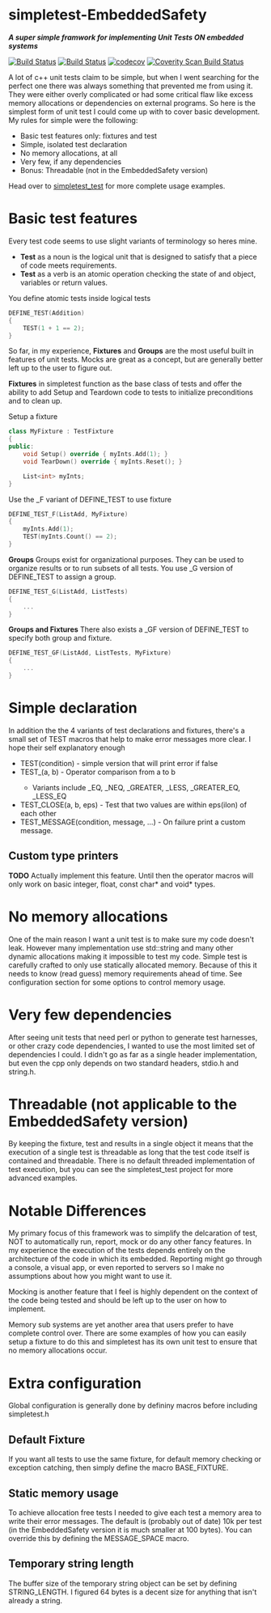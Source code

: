 # simpletest-EmbeddedSafety

_**A super simple framwork for implementing Unit Tests ON embedded systems**_

[![Build Status](https://travis-ci.org/kudaba/simpletest_test.svg?branch=master)](https://travis-ci.org/kudaba/simpletest_test)
[![Build Status](https://ci.appveyor.com/api/projects/status/github/kudaba/simpletest_test?branch=master&svg=true)](https://ci.appveyor.com/project/kudaba/simpletest-test)
[![codecov](https://codecov.io/gh/kudaba/simpletest_test/branch/master/graph/badge.svg)](https://codecov.io/gh/kudaba/simpletest_test)
<a href="https://scan.coverity.com/projects/kudaba-simpletest_test">
  <img alt="Coverity Scan Build Status"
       src="https://scan.coverity.com/projects/15803/badge.svg"/>
</a>

A lot of c++ unit tests claim to be simple, but when I went searching for the perfect one there was always something that prevented me from using it. They were either overly complicated or had some critical flaw like excess memory allocations or dependencies on external programs. So here is the simplest form of unit test I could come up with to cover basic development. My rules for simple were the following:
* Basic test features only: fixtures and test
* Simple, isolated test declaration
* No memory allocations, at all
* Very few, if any dependencies
* Bonus: Threadable (not in the EmbeddedSafety version)

Head over to [simpletest_test](https://github.com/kudaba/simpletest_test) for more complete usage examples.

# Basic test features
Every test code seems to use slight variants of terminology so heres mine.
* **Test** as a noun is the logical unit that is designed to satisfy that a piece of code meets requirements.
* **Test** as a verb is an atomic operation checking the state of and object, variables or return values.

You define atomic tests inside logical tests

```c++
DEFINE_TEST(Addition)
{
    TEST(1 + 1 == 2);
}
```

So far, in my experience, **Fixtures** and **Groups** are the most useful built in features of unit tests. Mocks are great as a concept, but are generally better left up to the user to figure out.

**Fixtures** in simpletest function as the base class of tests and offer the ability to add Setup and Teardown code to tests to initialize preconditions and to clean up.

Setup a fixture
```c++
class MyFixture : TestFixture
{
public:
    void Setup() override { myInts.Add(1); }
    void TearDown() override { myInts.Reset(); }

    List<int> myInts;
}
```

Use the _F variant of DEFINE_TEST to use fixture
```c++
DEFINE_TEST_F(ListAdd, MyFixture)
{
    myInts.Add(1);
    TEST(myInts.Count() == 2);
}
```

**Groups**
Groups exist for organizational purposes. They can be used to organize results or to run subsets of all tests. You use _G version of DEFINE_TEST to assign a group.

```c++
DEFINE_TEST_G(ListAdd, ListTests)
{
    ...
}
```

**Groups and Fixtures**
There also exists a _GF version of DEFINE_TEST to specify both group and fixture.

```c++
DEFINE_TEST_GF(ListAdd, ListTests, MyFixture)
{
    ...
}
```
# Simple declaration
In addition the the 4 variants of test declarations and fixtures, there's a small set of TEST macros that help to make error messages more clear. I hope their self explanatory enough
* TEST(condition) - simple version that will print error if false
* TEST_<operator>(a, b) - Operator comparison from a to b
  * Variants include _EQ, _NEQ, _GREATER, _LESS, _GREATER_EQ, _LESS_EQ
* TEST_CLOSE(a, b, eps) - Test that two values are within eps(ilon) of each other
* TEST_MESSAGE(condition, message, ...) - On failure print a custom message.

## Custom type printers
**TODO** Actually implement this feature. Until then the operator macros will only work on basic integer, float, const char* and void* types.

# No memory allocations
One of the main reason I want a unit test is to make sure my code doesn't leak. However many implementation use std::string and many other dynamic allocations making it impossible to test my code. Simple test is carefully crafted to only use statically allocated memory. Because of this it needs to know (read guess) memory requirements ahead of time. See configuration section for some options to control memory usage.

# Very few dependencies
After seeing unit tests that need perl or python to generate test harnesses, or other crazy code dependencies, I wanted to use the most limited set of dependencies I could. I didn't go as far as a single header implementation, but even the cpp only depends on two standard headers, stdio.h and string.h.

# Threadable (not applicable to the EmbeddedSafety version)
By keeping the fixture, test and results in a single object it means that the execution of a single test is threadable as long that the test code itself is contained and threadable. There is no default threaded implementation of test execution, but you can see the simpletest_test project for more advanced examples.

# Notable Differences

My primary focus of this framework was to simplify the delcaration of test, NOT to automatically run, report, mock or do any other fancy features. In my experience the execution of the tests depends entirely on the architecture of the code in which its embedded. Reporting might go through a console, a visual app, or even reported to servers so I make no assumptions about how you might want to use it.

Mocking is another feature that I feel is highly dependent on the context of the code being tested and should be left up to the user on how to implement.

Memory sub systems are yet another area that users prefer to have complete control over. There are some examples of how you can easily setup a fixture to do this and simpletest has its own unit test to ensure that no memory allocations occur.

# Extra configuration

Global configuration is generally done by defininy macros before including simpletest.h

## Default Fixture
If you want all tests to use the same fixture, for default memory checking or exception catching, then simply define the macro BASE_FIXTURE.

## Static memory usage
To achieve allocation free tests I needed to give each test a memory area to write their error messages. The default is (probably out of date) 10k per test (in the EmbeddedSafety version it is much smaller at 100 bytes). You can override this by defining the MESSAGE_SPACE macro.

## Temporary string length
The buffer size of the temporary string object can be set by defining STRING_LENGTH. I figured 64 bytes is a decent size for anything that isn't already a string.
